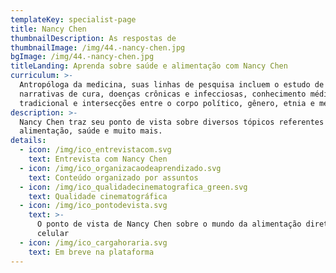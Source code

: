 ```yaml
---
templateKey: specialist-page
title: Nancy Chen
thumbnailDescription: As respostas de
thumbnailImage: /img/44.-nancy-chen.jpg
bgImage: /img/44.-nancy-chen.jpg
titleLanding: Aprenda sobre saúde e alimentação com Nancy Chen
curriculum: >-
  Antropóloga da medicina, suas linhas de pesquisa incluem o estudo de
  narrativas de cura, doenças crônicas e infecciosas, conhecimento médico
  tradicional e intersecções entre o corpo político, gênero, etnia e medicina.
description: >-
  Nancy Chen traz seu ponto de vista sobre diversos tópicos referentes à
  alimentação, saúde e muito mais.
details:
  - icon: /img/ico_entrevistacom.svg
    text: Entrevista com Nancy Chen
  - icon: /img/ico_organizacaodeaprendizado.svg
    text: Conteúdo organizado por assuntos
  - icon: /img/ico_qualidadecinematografica_green.svg
    text: Qualidade cinematográfica
  - icon: /img/ico_pontodevista.svg
    text: >-
      O ponto de vista de Nancy Chen sobre o mundo da alimentação direto no seu
      celular
  - icon: /img/ico_cargahoraria.svg
    text: Em breve na plataforma
---
```


